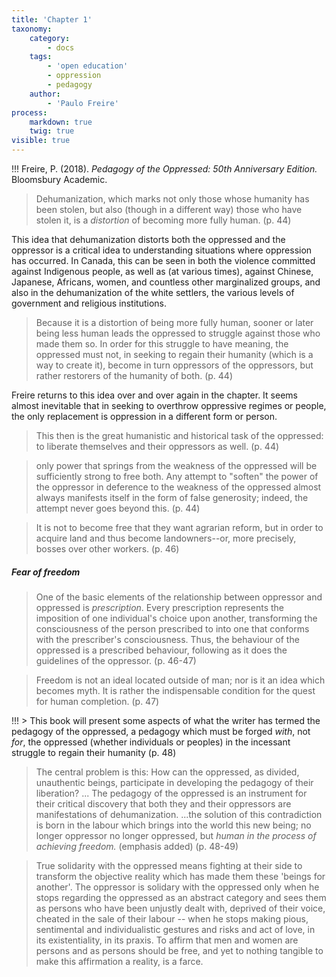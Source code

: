 ```yaml
---
title: 'Chapter 1'
taxonomy:
    category:
        - docs
    tags:
        - 'open education'
        - oppression
        - pedagogy
    author:
        - 'Paulo Freire'
process:
    markdown: true
    twig: true
visible: true
---
```


!!! Freire, P. (2018). *Pedagogy of the Oppressed: 50th Anniversary Edition.* Bloomsbury Academic.


> Dehumanization, which marks not only those whose humanity has been stolen, but also (though in a different way) those who have stolen it, is a *distortion* of becoming more fully human. (p. 44)

This idea that dehumanization distorts both the oppressed and the oppressor is a critical idea to understanding situations where oppression has occurred. In Canada, this can be seen in both the violence committed against Indigenous people, as well as (at various times), against Chinese, Japanese, Africans, women, and countless other marginalized groups, and also in the dehumanization of the white settlers, the various levels of government and religious institutions.

> Because it is a distortion of being more fully human, sooner or later being less human leads the oppressed to struggle against those who made them so. In order for this struggle to have meaning, the oppressed must not, in seeking to regain their humanity (which is a way to create it), become in turn oppressors of the oppressors, but rather restorers of the humanity of both. (p. 44)

Freire returns to this idea over and over again in the chapter. It seems almost inevitable that in seeking to overthrow oppressive regimes or people, the only replacement is oppression in a different form or person.

> This then is the great humanistic and historical task of the oppressed: to liberate themselves and their oppressors as well. (p. 44)

> only  power that springs from the weakness of the oppressed will be sufficiently strong to free both. Any attempt to "soften" the power of the oppressor in deference to the weakness of the oppressed almost always manifests itself in the form of false generosity; indeed, the attempt never goes beyond this. (p. 44)

>It is not to become free that they want agrarian reform, but in order to acquire land and thus become landowners--or, more precisely, bosses over other workers. (p. 46)

##### Fear of freedom
>One of the basic elements of the relationship between oppressor and oppressed is *prescription*. Every prescription represents the imposition of one individual's choice upon another, transforming the consciousness of the person prescribed to into one that conforms with the prescriber's consciousness. Thus, the behaviour of the oppressed is a prescribed behaviour, following as it does the guidelines of the oppressor. (p. 46-47)

>Freedom is not an ideal located outside of man; nor is it an idea which becomes myth. It is rather the indispensable condition for the quest for human completion. (p. 47)

!!! > This book will present some aspects of what the writer has termed the pedagogy of the oppressed, a pedagogy which must be forged *with*, not *for*, the oppressed (whether individuals or peoples) in the incessant struggle to regain their humanity (p. 48)

> The central problem is this: How can the oppressed, as divided, unauthentic beings, participate in developing the pedagogy of their liberation? ... The pedagogy of the oppressed is an instrument for their critical discovery that both they and their oppressors are manifestations of dehumanization.
> ...the solution of this contradiction is born in the labour which brings into the world this new being; no longer oppressor no longer oppressed, but *human in the process of achieving freedom.* (emphasis added) (p. 48-49)

>True solidarity with the oppressed means fighting at their side to transform the objective reality which has made them these 'beings for another'. The oppressor is solidary with the oppressed only when he stops regarding the oppressed as an abstract category and sees them as persons who have been unjustly dealt with, deprived of their voice, cheated in the sale of their labour -- when he stops making pious, sentimental and individualistic gestures and risks and act of love, in its existentiality, in its praxis. To affirm that men and women are persons and as persons should be free, and yet to nothing tangible to make this affirmation a reality, is a farce.
